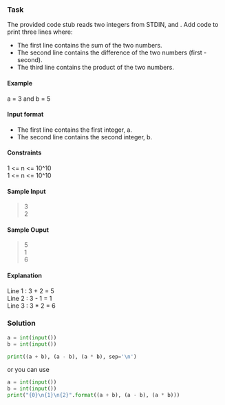 ### Task
The provided code stub reads two integers from STDIN,  and . Add code to print three lines where:

- The first line contains the sum of the two numbers.
- The second line contains the difference of the two numbers (first - second).
- The third line contains the product of the two numbers.

#### Example
a = 3 and b = 5
#### Input format
- The first line contains the first integer, a.
- The second line contains the second integer, b.
#### Constraints
1 <= n <= 10^10  
1 <= n <= 10^10 
#### Sample Input 
> 3  
> 2
#### Sample Ouput 
> 5  
> 1  
> 6
#### Explanation 
Line 1 : 3 + 2 = 5  
Line 2 : 3 - 1 = 1    
Line 3 : 3 * 2 = 6
### Solution
```python
a = int(input())
b = int(input())

print((a + b), (a - b), (a * b), sep='\n')
```
or you can use 
```python
a = int(input())
b = int(input())
print("{0}\n{1}\n{2}".format((a + b), (a - b), (a * b)))
```



